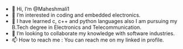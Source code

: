 - 👋 Hi, I’m @Maheshmali1
- 👀 I’m interested in coding and embedded electronics.
- 🌱 I have learned c, c++ and python languages also I am pursuing my B.Tech degree in Electronics and Telecommunication.
- 💞️ I’m looking to collaborate my knowledge with software industries.
- 📫 How to reach me : You can reach me on my linked in profile.

<!---
Maheshmali1/Maheshmali1 is a ✨ special ✨ repository because its `README.md` (this file) appears on your GitHub profile.
You can click the Preview link to take a look at your changes.
--->
